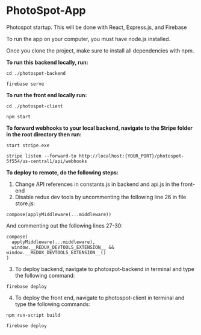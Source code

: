 # PhotoSpot-App

Photospot startup. This will be done with React, Express.js, and Firebase

To run the app on your computer, you must have node.js installed.

Once you clone the project, make sure to install all dependencies with npm.

**To run this backend locally, run:**
```
cd ./photospot-backend
```
```
firebase serve
```

**To run the front end locally run:**
```
cd ./photospot-client
```
```
npm start
```

**To forward webhooks to your local backend, navigate to the Stripe folder in the root directory then run:**
```
start stripe.exe
```
```
stripe listen --forward-to http://localhost:{YOUR_PORT}/photospot-5f554/us-central1/api/webhooks
```

**To deploy to remote, do the following steps:**
1. Change API references in constants.js in backend and api.js in the front-end
2. Disable redux dev tools by uncommenting the following line 26 in file store.js:
```
compose(applyMiddleware(...middleware))
```
And commenting out the following lines 27-30: 
```
compose(
  applyMiddleware(...middleware),
  window.__REDUX_DEVTOOLS_EXTENSION__ && window.__REDUX_DEVTOOLS_EXTENSION__()
)
 ```
3. To deploy backend, navigate to photospot-backend in terminal and type the following command:
```
firebase deploy
```
4. To deploy the front end, navigate to photospot-client in terminal and type the following commands:
```
npm run-script build
```
```
firebase deploy
```
